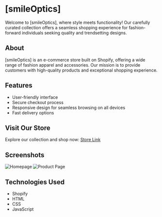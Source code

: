 # [smileOptics]

Welcome to [smileOptics], where style meets functionality! Our carefully curated collection offers a seamless shopping experience for fashion-forward individuals seeking quality and trendsetting designs.

## About

[smileOptics] is an e-commerce store built on Shopify, offering a wide range of fashion apparel and accessories. Our mission is to provide customers with high-quality products and exceptional shopping experience.

## Features

- User-friendly interface
- Secure checkout process
- Responsive design for seamless browsing on all devices
- Fast delivery options

## Visit Our Store

Explore our collection and shop now: [Store Link]([https://www.yourstore.com](https://smileoptics.com/))

## Screenshots

![Homepage](https://i.ibb.co/5jTbG8v/screencapture-smileoptics-2024-05-09-12-27-38.png)
![Product Page](https://i.ibb.co/8D95Z4V/screencapture-smileoptics-products-v34-color-correcting-toothpaste-2024-05-09-12-31-56.png)


## Technologies Used

- Shopify
- HTML
- CSS
- JavaScript



